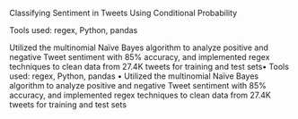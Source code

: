 Classifying Sentiment in Tweets Using Conditional Probability

Tools used: regex, Python, pandas

Utilized the multinomial Naïve Bayes algorithm to analyze positive and negative Tweet sentiment with 85% accuracy, and implemented regex techniques to clean data from 27.4K tweets for training and test sets• Tools used: regex, Python, pandas • Utilized the multinomial Naïve Bayes algorithm to analyze positive and negative Tweet sentiment with 85% accuracy, and implemented regex techniques to clean data from 27.4K tweets for training and test sets

